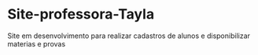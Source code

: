 # Site-professora-Tayla
Site em desenvolvimento para realizar cadastros de alunos e disponibilizar materias e provas
